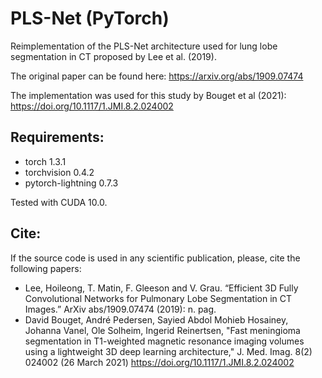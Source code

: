 # PLS-Net (PyTorch)
Reimplementation of the PLS-Net architecture used for lung lobe segmentation in CT proposed by Lee et al. (2019).

The original paper can be found here: https://arxiv.org/abs/1909.07474

The implementation was used for this study by Bouget et al (2021):
https://doi.org/10.1117/1.JMI.8.2.024002

## Requirements:
* torch 1.3.1
* torchvision 0.4.2
* pytorch-lightning 0.7.3

Tested with CUDA 10.0.

## Cite:
If the source code is used in any scientific publication, please, cite the following papers:
* Lee, Hoileong, T. Matin, F. Gleeson and V. Grau. “Efficient 3D Fully Convolutional Networks for Pulmonary Lobe Segmentation in CT Images.” ArXiv abs/1909.07474 (2019): n. pag.
* David Bouget, André Pedersen, Sayied Abdol Mohieb Hosainey, Johanna Vanel, Ole Solheim, Ingerid Reinertsen, "Fast meningioma segmentation in T1-weighted magnetic resonance imaging volumes using a lightweight 3D deep learning architecture," J. Med. Imag. 8(2) 024002 (26 March 2021) https://doi.org/10.1117/1.JMI.8.2.024002
